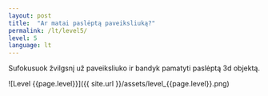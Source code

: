 ```yaml
---
layout: post
title:  "Ar matai paslėptą paveiksliuką?"
permalink: /lt/level5/
level: 5
language: lt
---
```

Sufokusuok žvilgsnį už paveiksliuko ir bandyk pamatyti paslėptą 3d objektą.

![Level {{page.level}}]({{ site.url }}/assets/level_{{page.level}}.png)